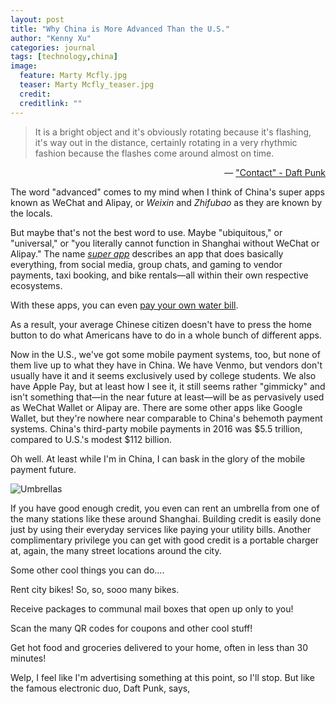 ```yaml
---
layout: post
title: "Why China is More Advanced Than the U.S."
author: "Kenny Xu"
categories: journal
tags: [technology,china]
image:
  feature: Marty Mcfly.jpg
  teaser: Marty Mcfly_teaser.jpg
  credit:
  creditlink: ""
---
```

>It is a bright object and it's obviously rotating because it's flashing, it's way out in the distance, certainly rotating in a very rhythmic fashion because the flashes come around almost on time.

<div style="text-align:right">    
  — <a href="https://open.spotify.com/track/2KHRENHQzTIQ001nlP9Gdc">"Contact" - Daft Punk</a>
</div>

The word "advanced" comes to my mind when I think of China's super apps known as WeChat and Alipay, or _Weixin_ and _Zhifubao_ as they are known by the locals.

But maybe that's not the best word to use. Maybe "ubiquitous," or "universal," or "you literally cannot function in Shanghai without WeChat or Alipay." The name [*super app*](http://www.whatsonweibo.com/whatswechat/) describes an app that does basically everything, from social media, group chats, and gaming to vendor payments, taxi booking, and bike rentals—all within their own respective ecosystems.

With these apps, you can even [pay your own water bill](https://www.beijing-kids.com/blog/2015/10/13/net-savings-paying-for-utilities-on-wechat-wallet-and-alipay/).

As a result, your average Chinese citizen doesn't have to press the home button to do what Americans have to do in a whole bunch of different apps.

Now in the U.S., we've got some mobile payment systems, too, but none of them live up to what they have in China. We have Venmo, but vendors don't usually have it and it seems exclusively used by college students. We also have Apple Pay, but at least how I see it, it still seems rather "gimmicky" and isn't something that—in the near future at least—will be as pervasively used as WeChat Wallet or Alipay are. There are some other apps like Google Wallet, but they're nowhere near comparable to China's behemoth payment systems. China's third-party mobile payments in 2016 was $5.5 trillion, compared to U.S.'s modest $112 billion.

Oh well. At least while I'm in China, I can bask in the glory of the mobile payment future.

![Umbrellas](/kennythexu/images/umbrellas.JPG "Umbrellas WOW")

If you have good enough credit, you even can rent an umbrella from one of the many stations like these around Shanghai. Building credit is easily done just by using their everyday services like paying your utility bills. Another complimentary privilege you can get with good credit is a portable charger at, again, the many street locations around the city.

Some other cool things you can do....

Rent city bikes! So, so, sooo many bikes.



Receive packages to communal mail boxes that open up only to you!



Scan the many QR codes for coupons and other cool stuff!



Get hot food and groceries delivered to your home, often in less than 30 minutes!



Welp, I feel like I'm advertising something at this point, so I'll stop. But like the famous electronic duo, Daft Punk, says, 
